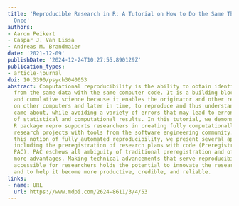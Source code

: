 ```yaml
---
title: 'Reproducible Research in R: A Tutorial on How to Do the Same Thing More Than
  Once'
authors:
- Aaron Peikert
- Caspar J. Van Lissa
- Andreas M. Brandmaier
date: '2021-12-09'
publishDate: '2024-12-24T10:27:55.890129Z'
publication_types:
- article-journal
doi: 10.3390/psych3040053
abstract: Computational reproducibility is the ability to obtain identical results
  from the same data with the same computer code. It is a building block for transparent
  and cumulative science because it enables the originator and other researchers,
  on other computers and later in time, to reproduce and thus understand how results
  came about, while avoiding a variety of errors that may lead to erroneous reporting
  of statistical and computational results. In this tutorial, we demonstrate how the
  R package repro supports researchers in creating fully computationally reproducible
  research projects with tools from the software engineering community. Building upon
  this notion of fully automated reproducibility, we present several applications
  including the preregistration of research plans with code (Preregistration as Code,
  PAC). PAC eschews all ambiguity of traditional preregistration and offers several
  more advantages. Making technical advancements that serve reproducibility more widely
  accessible for researchers holds the potential to innovate the research process
  and to help it become more productive, credible, and reliable.
links:
- name: URL
  url: https://www.mdpi.com/2624-8611/3/4/53
---
```

